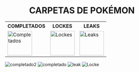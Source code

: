 <div align="center">

# CARPETAS DE POKÉMON

<table>
  <tr>
    <th>COMPLETADOS</th>
    <th>LOCKES</th>
    <th>LEAKS</th>
  </tr>
  <tr>
    <td>
      <a href="https://github.com/adriigs/Pokemon/tree/main/Completados">
        <img src="https://github.com/user-attachments/assets/82c6cfa4-9852-4114-bc52-11fe205ec892" width="80" alt="Completados" />
      </a>
    </td>
    <td>
      <a href="https://github.com/adriigs/Pokemon/tree/main/Lockes">
        <img src="https://github.com/user-attachments/assets/007ee226-54b8-48d9-8351-de7b7b3ee3ab" width="80" alt="Lockes" />
      </a>
    </td>
    <td>
      <a href="https://github.com/adriigs/Pokemon/tree/main/Leaks">
        <img src="https://github.com/user-attachments/assets/f2176076-3f17-49d6-8b1e-4785c81ee10e" width="80" alt="Leaks" />
      </a>
    </td>
  </tr>
</table>

</div>

![completado2](https://github.com/user-attachments/assets/82c6cfa4-9852-4114-bc52-11fe205ec892)
![completado](https://github.com/user-attachments/assets/fbcbb49b-c8cc-4da1-bc5e-2e7391a190d0)
![leak](https://github.com/user-attachments/assets/f2176076-3f17-49d6-8b1e-4785c81ee10e)
![Locke](https://github.com/user-attachments/assets/007ee226-54b8-48d9-8351-de7b7b3ee3ab)
